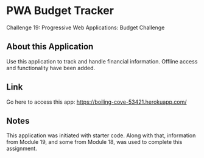 # PWA Budget Tracker
Challenge 19: Progressive Web Applications: Budget Challenge

## About this Application
Use this application to track and handle financial information. Offline access and functionality have been added. 

## Link
Go here to access this app: https://boiling-cove-53421.herokuapp.com/

## Notes
This application was initiated with starter code. Along with that, information from Module 19, and some from Module 18, was used to complete this assignment.